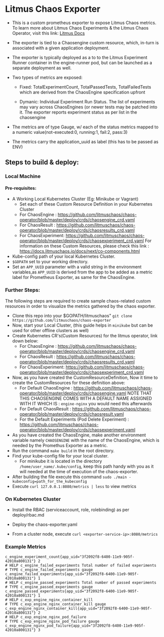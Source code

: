 # Litmus Chaos Exporter

- This is a custom prometheus exporter to expose Litmus Chaos metrics. 
  To learn more about Litmus Chaos Experiments & the Litmus Chaos Operator, 
  visit this link: [Litmus Docs](https://docs.litmuschaos.io/) 

- The exporter is tied to a Chaosengine custom resource, which, 
  in-turn is associated with a given application deployment.

- The exporter is typically deployed as a to to the Litmus Experiment
  Runner container in the engine-runner pod, but can be launched as a
  separate deployment as well. 

- Two types of metrics are exposed: 

  - Fixed: TotalExperimentCount, TotalPassedTests, TotalFailedTests which are derived 
    from the ChaosEngine specification upfront

  - Dymanic: Individual Experiment Run Status. The list of experiments may 
    vary across ChaosEngines (or newer tests may be patched into it. 
    The exporter reports experiment status as per list in the chaosengine

- The metrics are of type Gauge, w/ each of the status metrics mapped to a 
  numeric value(not-executed:0, running:1, fail:2, pass:3)

- The metrics carry the application_uuid as label (this has to be passed as ENV)
## Steps to build & deploy: 

### Local Machine 

#### Pre-requisites:

- A Working Local Kubernetes Cluster (Eg: Minikube or Vagrant)
  - Set each of these Custom Resource Definition in your Kubernetes Cluster
  - For ChaosEngine : https://github.com/litmuschaos/chaos-operator/blob/master/deploy/crds/chaosengine_crd.yaml
  - For ChaosResult : https://github.com/litmuschaos/chaos-operator/blob/master/deploy/crds/chaosresults_crd.yaml
  - For ChaosExperiment: https://github.com/litmuschaos/chaos-operator/blob/master/deploy/crds/chaosexperiment_crd.yaml
  For information on these Custom Resources, please check this link : https://docs.litmuschaos.io/docs/next/co-components.html
- Kube-config path of your local Kubernetes Cluster.
- `$GOPATH` set to your working directory.
- Set an `APP_UUID` parameter with a valid string in the environment variables,as `APP_UUID` is derived from the app to be added as a metric label for Prometheus Exporter, as same for the ChaosEngine.

### Further Steps: 

The following steps are required to create sample chaos-related custom resources in order to visualize the metrics gathered by the chaos exporter.

- Clone this repo into your $GOPATH/litmuschaos"
  `git clone https://github.com/litmuschaos/chaos-exporter`
- Now, start your Local Cluster, (this guide helps in `minikube` but can be used for other offline clusters as well)
- Create Kubernetes CR's(Custom Resources) for the litmus operator, link down below:
  - For ChaosEngine : https://github.com/litmuschaos/chaos-operator/blob/master/deploy/crds/chaosengine_crd.yaml
  - For ChaosResult : https://github.com/litmuschaos/chaos-operator/blob/master/deploy/crds/chaosresults_crd.yaml
  - For ChaosExperiment: https://github.com/litmuschaos/chaos-operator/blob/master/deploy/crds/chaosexperiment_crd.yaml
- Now, as you have created the CustomResourceDefinition, Now it time to create the CustomResources for these definition above:
  - For Default ChaosEngine : https://github.com/litmuschaos/chaos-operator/blob/master/deploy/crds/chaosengine.yaml
    NOTE THAT THIS CHAOSENGINE COMES WITH A DEFAULT NAME ASSIGNED WITH IT WHICH IS : `engine-nginx`  you would need this afterwards
  - For Default ChaosResult : https://github.com/litmuschaos/chaos-operator/blob/master/deploy/crds/chaosresult.yaml
  - For the Default Experiments (Pod Delete Experiment) : https://github.com/litmuschaos/chaos-operator/blob/master/deploy/crds/chaosexperiment.yaml
- As you have created the ChaosEngine, make another environment variable namely `CHAOSENGINE` with the name of the ChaosEngine, which is needed by the Promethus Exporter as a metric.
- Run the command `make build` in the root directory.
- Find your kube-config file for your local cluster.
  - For minikube it is located in the directory `/home/user_name/.kube/config`, keep this path handy with you as it will needed at the time of execution of the chaos-exporter.
- After building the file execute this command `sudo ./main -kubeconfig=path_for_the_kubeconfig`
- Execute `curl 127.0.0.1:8080/metrics | less` to view metrics

### On Kubernetes Cluster

- Install the RBAC (serviceaccount, role, rolebinding) as per deploy/rbac.md

- Deploy the chaos-exporter.yaml 

- From a cluster node, execute `curl <exporter-service-ip>:8080/metrics` 

### Example Metrics

```
c_engine_experiment_count{app_uid="3f2092f8-6400-11e9-905f-42010a800131"} 2
# HELP c_engine_failed_experiments Total number of failed experiments
# TYPE c_engine_failed_experiments gauge
c_engine_failed_experiments{app_uid="3f2092f8-6400-11e9-905f-42010a800131"} 1
# HELP c_engine_passed_experiments Total number of passed experiments
# TYPE c_engine_passed_experiments gauge
c_engine_passed_experiments{app_uid="3f2092f8-6400-11e9-905f-42010a800131"} 1
# HELP c_exp_engine_nginx_container_kill 
# TYPE c_exp_engine_nginx_container_kill gauge
c_exp_engine_nginx_container_kill{app_uid="3f2092f8-6400-11e9-905f-42010a800131"} 2
# HELP c_exp_engine_nginx_pod_failure 
# TYPE c_exp_engine_nginx_pod_failure gauge
c_exp_engine_nginx_pod_failure{app_uid="3f2092f8-6400-11e9-905f-42010a800131"} 3
```

